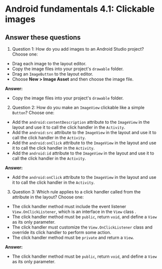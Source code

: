 Android fundamentals 4.1: Clickable images
=======

Answer these questions
-----------

1. Question 1: How do you add images to an Android Studio project? Choose one:


* Drag each image to the layout editor.
* Copy the image files into your project's `drawable` folder.
* Drag an `ImageButton` to the layout editor.
* Choose **New > Image Asset** and then choose the image file.

**Answer:**
* Copy the image files into your project's `drawable` folder.


2. Question 2: How do you make an `ImageView` clickable like a simple `Button`? Choose one:


* Add the `android:contentDescription` attribute to the `ImageView` in the layout and use it to call the click handler in the `Activity`.
* Add the `android:src` attribute to the `ImageView` in the layout and use it to call the click handler in the `Activity`.
* Add the `android:onClick` attribute to the `ImageView` in the layout and use it to call the click handler in the `Activity`.
* Add the `android:id` attribute to the `ImageView` in the layout and use it to call the click handler in the `Activity`.

**Answer:**
* Add the `android:onClick` attribute to the `ImageView` in the layout and use it to call the click handler in the `Activity`.


3. Question 3: Which rule applies to a click handler called from the attribute in the layout? Choose one:


* The click handler method must include the event listener `View.OnClickListener`, which is an interface in the `View` class .
* The click handler method must be `public`, return `void`, and define a `View` as its only parameter.
* The click handler must customize the `View.OnClickListener` class and override its click handler to perform some action.
* The click handler method must be `private` and return a `View`.

**Answer:**
* The click handler method must be `public`, return `void`, and define a `View` as its only parameter.
